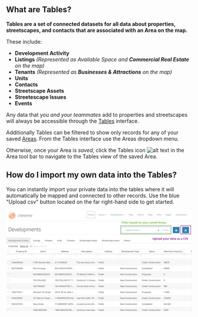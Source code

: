 ## What are Tables?
**Tables are a set of connected datasets for all data about properties, streetscapes, and contacts that are associated with an Area on the map.** 

These include:
- **Development Activity**
- **Listings** *(Represented as Available Space and **Commercial Real Estate** on the map)*
- **Tenants** *(Represented as **Businesses & Attractions** on the map)*
- **Units**
- **Contacts**
- **Streetscape Assets**
- **Streetescape Issues**
- **Events**

Any data that you *and your teammates* add to properties and streetscapes will always be accessible through the [Tables](https://www.citiesense.com/tables) interface. 

Additionally Tables can be filtered to show only records for any of your saved [Areas](https://www.citiesense.com/docs/pages/02-Getting%20Started.md). From the Tables interface use the Areas dropdown menu. 

Otherwise, once your Area is *saved*, click the Tables icon 
![alt text](https://farm5.staticflickr.com/4416/36903352205_0bf19a1da0_s.jpg "Tables icon") in the Area tool bar to navigate to the Tables view of the saved Area. 

## How do I import my own data into the Tables?
You can instantly import your private data into the tables where it will automatically be mapped and connected to other records. Use the blue "Upload csv" button located on the far right-hand side to get started. 

<img src="https://github.com/citiesense/docs/blob/master/images/tables_instructions.png?raw=true" width="650" />



